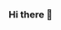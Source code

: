 ### Hi there 👋

<!--
**eliferdals/eliferdals** is a ✨ _special_ ✨ repository because its `README.md` (this file) appears on your GitHub profile.

Here are some ideas to get you started:

<br/> Experienced Engineering student and Professional with a concentration on Mechatronics. Experienced in laboratory work with extensive background in micro greens experimentation. Interested in IoT based design of smart home systems and efficient implementation of technology for greenhouse conservatories.

Experienced Professional with in-depth knowledge of Microsoft Office.

Additional skills in SolidWorks, Matlab, Labview, AutoCAD, IHA Driver, Fritzing, Siemens NX, C#, C+, Python, JavaScript 

Other skills include

#IoT #InternetofThings #Engineers #Engineering #microgreen #verticalfarming #ieee #ieeewomen #wie #womeninengineering <br/>

- 🔭 I’m currently working on ...
- 🌱 I’m currently learning ...
- 👯 I’m looking to collaborate on ...
- 🤔 I’m looking for help with ...
- 💬 Ask me about ...
- 📫 How to reach me: ...
- 😄 Pronouns: ...
- ⚡ Fun fact: ...
-->
